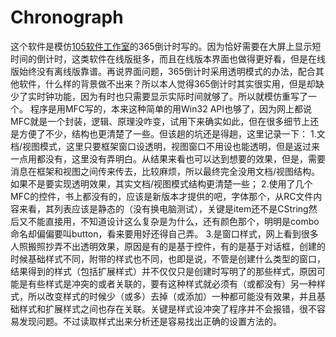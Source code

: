 # Chronograph
这个软件是模仿[105软件工作室](www.105soft.com)的365倒计时写的。因为恰好需要在大屏上显示短时间的倒计时，这类软件在线版挺多，而且在线版本界面也做得更好看，但是在线版始终没有离线版靠谱。再说界面问题，365倒计时采用透明模式的办法，配合其他软件，什么样的背景做不出来？所以本人觉得365倒计时其实很实用，但是却缺少了实时钟功能，因为有时也只需要显示实际时间就够了。所以就模仿重写了一个。
程序是用MFC写的，本来这种简单的用Win32 API也够了，因为网上都说MFC就是一个封装，逻辑、原理没咋变，试用下来确实如此，但在很多细节上还是方便了不少，结构也更清楚了一些。但该趟的坑还是得趟，这里记录一下：
1.文档/视图模式，这里只要框架窗口设透明，视图窗口不用设也能透明，但是返过来一点用都没有，这里没有弄明白。从结果来看也可以达到想要的效果，但是，需要消息在框架和视图之间传来传去，比较麻烦，所以最终完全没用文档/视图结构。如果不是要实现透明效果，其实文档/视图模式结构更清楚一些；
2.使用了几个MFC的控件，书上都没有的，应该是新版本才提供的吧，字体那个，从RC文件内容来看，其列表应该是静态的（没有换电脑测试），关键是item还不是CString然后又不能直接用，不知道设计这么复杂是为什么，还有颜色那个，明明是combo命名却偏偏要叫button，看来要用好还得自己弄。
3.是窗口样式，网上看到很多人照搬照抄弄不出透明效果，原因是有的是基于控件，有的是基于对话框，创建的时候基础样式不同，附带的样式也不同，也即是说，不管是创建什么类型的窗口，结果得到的样式（包括扩展样式）并不仅仅只是创建时写明了的那些样式，原因可能是有些样式是冲突的或者关联的，要有这种样式就必须有（或都没有）另一种样式，所以改变样式的时候少（或多）去掉（或添加）一种都可能没有效果，并且基础样式和扩展样式之间也存在关联。关键是样式设冲突了程序并不会报错，很不容易发现问题。不过读取样式出来分析还是容易找出正确的设置方法的。
